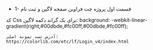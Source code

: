 - 1- قسمت اول پروژه چت فراوین صفحه لاگین و ثبت نام

کد Css برای بک گراند دکمه لاگین:
background: -webkit-linear-gradient(right,#00dbde,#fc00ff,#00dbde,#fc00ff);

    آدرس تست نمونه اصلی:
    https://colorlib.com/etc/lf/Login_v4/index.html
